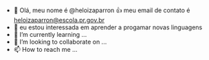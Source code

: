 - 👋 Olá, meu nome é @heloizaparron
:+1: meu email de contato é heloizaparron@escola.pr.gov.br
- 👀 eu estou interessada em aprender a progamar novas linguagens 
- 🌱 I’m currently learning ...
- 💞️ I’m looking to collaborate on ...
- 📫 How to reach me ...

<!---
heloizaparron/heloizaparron is a ✨ special ✨ repository because its `README.md` (this file) appears on your GitHub profile.
You can click the Preview link to take a look at your changes.
--->
